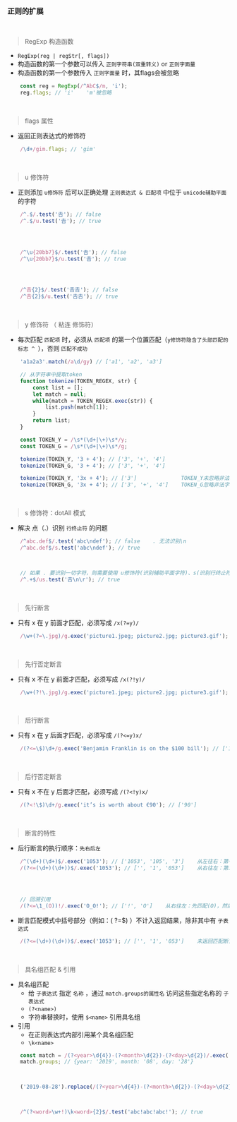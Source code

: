 ### 正则的扩展

<br>

> RegExp 构造函数
- `RegExp(reg | regStr[, flags])`
- 构造函数的第一个参数可以传入 `正则字符串(双重转义)` or `正则字面量`
- 构造函数的第一个参数传入 `正则字面量` 时，其flags会被忽略
```javascript
    const reg = RegExp(/^AbC$/m, 'i');
    reg.flags; // 'i'    'm'被忽略
```

<br>

> flags 属性
- 返回正则表达式的修饰符
```javascript
    /\d+/gim.flags; // 'gim'
```

<br>

> u 修饰符
- 正则添加 `u修饰符` 后可以正确处理 `正则表达式 & 匹配项` 中位于 `unicode辅助平面` 的字符
```javascript
    /^.$/.test('𠮷'); // false
    /^.$/u.test('𠮷'); // true




    /^\u{20bb7}$/.test('𠮷'); // false
    /^\u{20bb7}$/u.test('𠮷'); // true




    /^𠮷{2}$/.test('𠮷𠮷'); // false
    /^𠮷{2}$/u.test('𠮷𠮷'); // true
```

<br>

> y 修饰符 （ 粘连 修饰符）
- 每次匹配 `匹配项` 时，必须从 `匹配项` 的第一个位置匹配（`y修饰符隐含了头部匹配的标志 ^ `），否则 `匹配不成功`
```javascript
    'a1a2a3'.match(/a\d/gy) // ['a1', 'a2', 'a3']

    // 从字符串中提取token
    function tokenize(TOKEN_REGEX, str) {
        const list = [];
        let match = null;
        while(match = TOKEN_REGEX.exec(str)) {
            list.push(match[1]);
        }
        return list;
    }

    const TOKEN_Y = /\s*(\d+|\+)\s*/y;
    const TOKEN_G = /\s*(\d+|\+)\s*/g;

    tokenize(TOKEN_Y, '3 + 4'); // ['3', '+', '4']
    tokenize(TOKEN_G, '3 + 4'); // ['3', '+', '4']

    tokenize(TOKEN_Y, '3x + 4'); // ['3']              TOKEN_Y未忽略非法字符：1. 匹配'3x + 4'，得到匹配项'x'；2. 匹配'x + 4'，因为正则表达式未能匹配第一个位置，所以匹配停止
    tokenize(TOKEN_G, '3x + 4'); // ['3', '+', '4']    TOKEN_G忽略非法字符

```

<br>

> s 修饰符：dotAll 模式
- 解决 点（.）识别 `行终止符` 的问题
```javascript
    /^abc.def$/.test('abc\ndef'); // false    . 无法识别\n
    /^abc.def$/s.test('abc\ndef'); // true



    // 如果 . 要识别一切字符，则需要使用 u修饰符(识别辅助平面字符)、s(识别行终止符)
    /^.+$/us.test('𠮷\n\r'); // true
```

<br>

> 先行断言
- 只有 x 在 y 前面才匹配，必须写成 `/x(?=y)/`
```javascript
    /\w+(?=\.jpg)/g.exec('picture1.jpeg; picture2.jpg; picture3.gif'); // ['picture2']
```

<br>

> 先行否定断言
- 只有 x 不在 y 前面才匹配，必须写成 `/x(?!y)/`
```javascript
    /\w+(?!\.jpg)/g.exec('picture1.jpeg; picture2.jpg; picture3.gif'); // ['picture1']
```

<br>

> 后行断言
- 只有 x 在 y 后面才匹配，必须写成 `/(?<=y)x/`
```javascript
    /(?<=\$)\d+/g.exec('Benjamin Franklin is on the $100 bill'); // ['100']
```

<br>

> 后行否定断言
- 只有 x 不在 y 后面才匹配，必须写成 `/(?<!y)x/`
```javascript
    /(?<!\$)\d+/g.exec('it’s is worth about €90'); // ['90']
```

<br>

> 断言的特性
- 后行断言的执行顺序：`先右后左`
```javascript
    /^(\d+)(\d+)$/.exec('1053'); // ['1053', '105', '3']    从左往右：第一个(\d+)为贪婪模式，第二个(\d+)只能匹配一个字符
    /(?<=(\d+)(\d+))$/.exec('1053'); // ['', '1', '053']    从右往左：第二个(\d+)为贪婪模式，第一个(\d+)只能匹配一个字符




    // 回溯引用
    /(?<=\1_(O))!/.exec('O_O!'); // ['!', 'O']    从右往左：先匹配(O)，然后在通过 \1 回溯引用(O)
```
- 断言匹配模式中括号部分（例如：( ?=\$) ）不计入返回结果，除非其中有 `子表达式`
```javascript
    /(?<=(\d+)(\d+))$/.exec('1053'); // ['', '1', '053']    未返回匹配断言的最外层括号，但是返回了断言内部的子表达式
```

<br>

> 具名组匹配 & 引用
- 具名组匹配
	- 给 `子表达式` 指定 `名称` ，通过 `match.groups的属性名` 访问这些指定名称的 `子表达式`
	- `(?<name>)`
	- 字符串替换时，使用 `$<name>` 引用具名组
- 引用
	- 在正则表达式内部引用某个具名组匹配
	- `\k<name>`
```javascript
	const match = /(?<year>\d{4})-(?<month>\d{2})-(?<day>\d{2})/.exec('2019-08-28');
	match.groups; // {year: '2019', month: '08', day: '28'}



	('2019-08-28').replace(/(?<year>\d{4})-(?<month>\d{2})-(?<day>\d{2})/, '$<day>/$<month>/$<year>'); // '28/08/2019'



	/^(?<word>\w+!)\k<word>{2}$/.test('abc!abc!abc!'); // true
```
